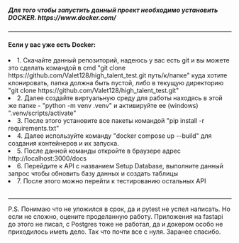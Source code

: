<h5>Для того чтобы запустить данный проект необходимо установить DOCKER. https://www.docker.com/</h5>
<hr>
<h4>Если у вас уже есть Docker:</h4>
    <li>1. Скачайте данный репозиторий, надеюсь у вас есть git и вы можете это сделать командой в cmd "git clone https://github.com/Valet128/high_talent_test.git путь/к/папке" куда хотите клонировать,
        папка должна быть пустой, либо в текущую директорию "git clone https://github.com/Valet128/high_talent_test.git"</li>
    <li>2. Далее создайте виртуальную среду для работы находясь в этой же папке - "python -m venv .venv" и активируйте ее (windows) ".venv/scripts/activate"</li>
    <li>3. После этого установите все пакеты командой "pip install -r requirements.txt"</li>
    <li>4. Далее используйте команду "docker compose up --build" для создания контейнеров и их запуска.</li>
    <li>5. После данной команды откройте в браузере адрес http://localhost:3000/docs</li>
    <li>6. Перейдите к API c названием Setup Database, выполните данный запрос чтобы обновить базу данных и создать таблицы</li>
    <li>7. После этого можно перейти к тестированию остальных API</li>
    <br>
    <hr>

<p>P.S. Понимаю что не уложился в срок, да и pytest не успел написать. Но если не сложно, оцените проделанную работу.
    Приложения на fastapi до этого не писал, c Postgres тоже не работал, да и докером особо не приходилось иметь дело. Так что почти все с нуля.
    Заранее спасибо.</p>
